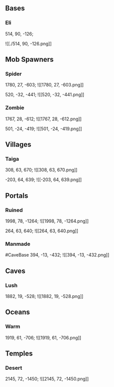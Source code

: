 
## Bases

### Eli

514, 90, -126;

![[./514, 90, -126.png]]

## Mob Spawners

### Spider

1780, 27, -603;
![[1780, 27, -603.png]]

520, -32, -441;
![[520, -32, -441.png]]

### Zombie

1767, 28, -612;
![[1767, 28, -612.png]]

501, -24, -419;
![[501, -24, -419.png]]

## Villages

### Taiga

308, 63, 670;
![[308, 63, 670.png]]

-203, 64, 639;
![[-203, 64, 639.png]]

## Portals

### Ruined

1998, 78, -1264;
![[1998, 78, -1264.png]]

264, 63, 640;
![[264, 63, 640.png]]

### Manmade

#CaveBase
394, -13, -432;
![[394, -13, -432.png]]

## Caves

### Lush

1882, 19, -528;
![[1882, 19, -528.png]]

## Oceans

### Warm

1919, 61, -706;
![[1919, 61, -706.png]]

## Temples

### Desert

2145, 72, -1450;
![[2145, 72, -1450.png]]